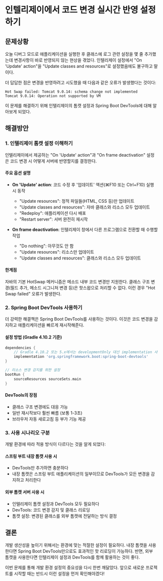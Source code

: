 # 인텔리제이에서 코드 변경 실시간 반영 설정하기

## 문제상황

오늘 디버그 모드로 애플리케이션을 실행한 후 클래스에 로그 관련 설정을 몇 줄 추가했는데 변경사항이 바로 반영되지 않는 현상을 겪었다. 인텔리제이 설정에서 "On 'Update' action"을 "Update classes and resources"로 설정했음에도 불구하고 말이다.

더 답답한 점은 변경을 반영하려고 시도했을 때 다음과 같은 오류가 발생했다는 것이다:

```
Hot Swap failed: Tomcat 9.0.14: schema change not implemented
Tomcat 9.0.14: Operation not supported by VM
```

이 문제를 해결하기 위해 인텔리제이의 톰캣 설정과 Spring Boot DevTools에 대해 알아보게 되었다.

## 해결방안

### 1. 인텔리제이 톰캣 설정 이해하기

인텔리제이에서 제공하는 "On 'Update' action"과 "On frame deactivation" 설정은 코드 변경 시 어떻게 서버에 반영할지를 결정한다.

#### 주요 옵션 설명

- **On 'Update' action**: 코드 수정 후 '업데이트' 액션(⌘F10 또는 Ctrl+F10) 실행 시 동작

    - "Update resources": 정적 파일들(HTML, CSS 등)만 업데이트
    - "Update classes and resources": 자바 클래스와 리소스 모두 업데이트
    - "Redeploy": 애플리케이션 다시 배포
    - "Restart server": 서버 완전히 재시작
- **On frame deactivation**: 인텔리제이 창에서 다른 프로그램으로 전환할 때 수행할 작업

    - "Do nothing": 아무것도 안 함
    - "Update resources": 리소스만 업데이트
    - "Update classes and resources": 클래스와 리소스 모두 업데이트

#### 한계점

자바의 기본 HotSwap 메커니즘은 메소드 내부 코드 변경만 지원한다. 클래스 구조 변경(필드 추가, 메소드 시그니처 변경 등)은 핫스왑으로 처리할 수 없다. 이런 경우 "Hot Swap failed" 오류가 발생한다.

### 2. Spring Boot DevTools 사용하기

더 강력한 해결책은 Spring Boot DevTools를 사용하는 것이다. 이것은 코드 변경을 감지하고 애플리케이션을 빠르게 재시작해준다.

#### 설정 방법 (Gradle 4.10.2 기준)

```gradle
dependencies {
    // Gradle 4.10.2 또는 5.x에서는 developmentOnly 대신 implementation 사용
    implementation 'org.springframework.boot:spring-boot-devtools'
}

// 리소스 변경 감지를 위한 설정
bootRun {
    sourceResources sourceSets.main
}
```

#### DevTools의 장점

- 클래스 구조 변경에도 대응 가능
- 일반 재시작보다 훨씬 빠름 (보통 1-3초)
- 브라우저 자동 새로고침 등 부가 기능 제공

### 3. 사용 시나리오 구분

개발 환경에 따라 적용 방식이 다르다는 것을 알게 되었다:

#### 스프링 부트 내장 톰캣 사용 시

- DevTools만 추가하면 충분하다
- 내장 톰캣은 스프링 부트 애플리케이션의 일부이므로 DevTools가 모든 변경을 감지하고 처리한다

#### 외부 톰캣 서버 사용 시

- 인텔리제이 톰캣 설정과 DevTools 모두 필요하다
- DevTools: 코드 변경 감지 및 클래스 리로딩
- 톰캣 설정: 변경된 클래스를 외부 톰캣에 전달하는 방식 결정

## 결론

개발 생산성을 높이기 위해서는 환경에 맞는 적절한 설정이 필요하다. 내장 톰캣을 사용한다면 Spring Boot DevTools만으로도 효과적인 핫 리로딩이 가능하다. 반면, 외부 톰캣을 사용한다면 인텔리제이 설정과 DevTools를 함께 활용하는 것이 좋다.

이번 문제를 통해 개발 환경 설정의 중요성을 다시 한번 깨달았다. 앞으로 새로운 프로젝트를 시작할 때는 반드시 이런 설정을 먼저 확인해야겠다!